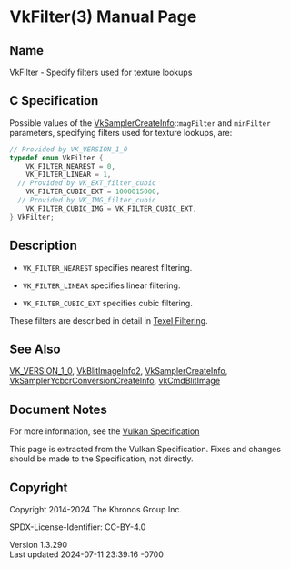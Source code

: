 # VkFilter(3) Manual Page

## Name

VkFilter - Specify filters used for texture lookups



## <a href="#_c_specification" class="anchor"></a>C Specification

Possible values of the
[VkSamplerCreateInfo](https://registry.khronos.org/vulkan/specs/1.3-extensions/man/html/VkSamplerCreateInfo.html)::`magFilter` and
`minFilter` parameters, specifying filters used for texture lookups,
are:

``` c
// Provided by VK_VERSION_1_0
typedef enum VkFilter {
    VK_FILTER_NEAREST = 0,
    VK_FILTER_LINEAR = 1,
  // Provided by VK_EXT_filter_cubic
    VK_FILTER_CUBIC_EXT = 1000015000,
  // Provided by VK_IMG_filter_cubic
    VK_FILTER_CUBIC_IMG = VK_FILTER_CUBIC_EXT,
} VkFilter;
```

## <a href="#_description" class="anchor"></a>Description

- `VK_FILTER_NEAREST` specifies nearest filtering.

- `VK_FILTER_LINEAR` specifies linear filtering.

- `VK_FILTER_CUBIC_EXT` specifies cubic filtering.

These filters are described in detail in <a
href="https://registry.khronos.org/vulkan/specs/1.3-extensions/html/vkspec.html#textures-texel-filtering"
target="_blank" rel="noopener">Texel Filtering</a>.

## <a href="#_see_also" class="anchor"></a>See Also

[VK_VERSION_1_0](https://registry.khronos.org/vulkan/specs/1.3-extensions/man/html/VK_VERSION_1_0.html),
[VkBlitImageInfo2](https://registry.khronos.org/vulkan/specs/1.3-extensions/man/html/VkBlitImageInfo2.html),
[VkSamplerCreateInfo](https://registry.khronos.org/vulkan/specs/1.3-extensions/man/html/VkSamplerCreateInfo.html),
[VkSamplerYcbcrConversionCreateInfo](https://registry.khronos.org/vulkan/specs/1.3-extensions/man/html/VkSamplerYcbcrConversionCreateInfo.html),
[vkCmdBlitImage](https://registry.khronos.org/vulkan/specs/1.3-extensions/man/html/vkCmdBlitImage.html)

## <a href="#_document_notes" class="anchor"></a>Document Notes

For more information, see the <a
href="https://registry.khronos.org/vulkan/specs/1.3-extensions/html/vkspec.html#VkFilter"
target="_blank" rel="noopener">Vulkan Specification</a>

This page is extracted from the Vulkan Specification. Fixes and changes
should be made to the Specification, not directly.

## <a href="#_copyright" class="anchor"></a>Copyright

Copyright 2014-2024 The Khronos Group Inc.

SPDX-License-Identifier: CC-BY-4.0

Version 1.3.290  
Last updated 2024-07-11 23:39:16 -0700
